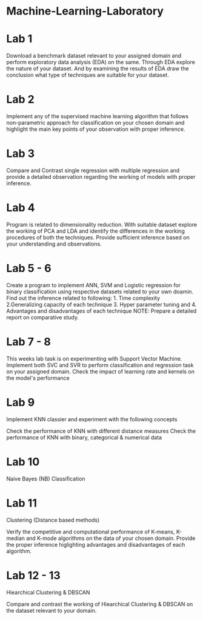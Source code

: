 # Machine-Learning-Laboratory

# Lab 1
Download a benchmark dataset relevant to your assigned domain and perform exploratory data analysis (EDA) on the same. Through EDA explore the nature of your dataset.
And by examining the results of EDA draw the conclusion what type of techniques are suitable for your dataset.

# Lab 2 
Implement any of the supervised machine learning algorithm that follows non-parametric approach for classification on your chosen domain and highlight the main key points of your observation with proper inference.

# Lab 3
Compare and Contrast single regression with multiple regression and provide a detailed observation regarding the working of models with proper inference.

# Lab 4
Program is related to dimensionality reduction. With suitable dataset explore the working of PCA and LDA and identify the differences in the working procedures of both the techniques. Provide sufficient inference based on your understanding and observations.

# Lab 5 - 6
Create a program to implement ANN, SVM and Logistic regression for binary classification using respective datasets related to your own doamin. Find out the inference related to following:
      1. Time complexity
      2.Generalizing capacity of each technique
      3. Hyper parameter tuning and 
      4. Advantages and disadvantages of each technique
NOTE: Prepare a detailed report on comparative study.

# Lab 7 - 8
This weeks lab task is on experimenting with Support Vector Machine. Implement both SVC and SVR to perform classification and regression task on your assigned domain. Check the impact of learning rate and kernels on the model's performance

# Lab 9
Implement KNN classier and experiment with the following concepts

Check the performance of KNN with different distance measures
Check the performance of KNN with binary, categorical & numerical data

# Lab 10
Naive Bayes (NB) Classification

# Lab 11
Clustering (Distance based methods)

Verify the competitive and computational performance of K-means, K-median and K-mode algorithms on the data of your chosen domain.
Provide the proper inference higlighting advantages and disadvantages of each algorithm.

# Lab 12 - 13
Hiearchical Clustering & DBSCAN

Compare and contrast the working of Hiearchical Clustering & DBSCAN on the dataset relevant to your domain.


